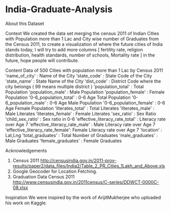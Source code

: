 # India-Graduate-Analysis

About this Dataset

Context
We created the data set merging the census 2011 of Indian Cities with Population more than 1 Lac and City wise number of Graduates from the Census 2011, to create a visualization of where the future cities of India stands today, I will try to add more columns [ fertility rate, religion distribution, health standards, number of schools, Mortality rate ] in the future, hope people will contribute.

Content
Data of 500 Cities with population more than 1 Lac by Census 2011
'name_of_city'                  : Name of the City 
'state_code'                    : State Code of the City
'state_name'                    : State Name of the City
'dist_code'                     : District Code where the city belongs ( 99 means multiple district ) 
'population_total'              : Total Population
'population_male'               : Male Population 
'population_female'             : Female Population
'0-6_population_total'          : 0-6 Age Total Population
'0-6_population_male'           : 0-6 Age Male Population
'0-6_population_female'         : 0-6 Age Female Population
'literates_total'               : Total Literates
'literates_male'                : Male Literates
'literates_female'              : Female Literates 
'sex_ratio'                     : Sex Ratio 
'child_sex_ratio'               : Sex ratio in 0-6
'effective_literacy_rate_total' : Literacy rate over Age 7 
'effective_literacy_rate_male'  : Male Literacy rate over Age 7 
'effective_literacy_rate_female': Female Literacy rate over Age 7 
'location'                      : Lat,Lng
'total_graduates'               : Total Number of Graduates
'male_graduates'                : Male Graduates 
'female_graduates'              : Female Graduates


Acknowledgements
1.	Census 2011
http://censusindia.gov.in/2011-prov-results/paper2/data_files/India2/Table_2_PR_Cities_1Lakh_and_Above.xls
1.	Google Geocoder for Location Fetching.
2.	Graduation Data Census 2011
http://www.censusindia.gov.in/2011census/C-series/DDWCT-0000C-08.xlsx


Inspiration
We were inspired by the work of ArijitMukherjee who uploaded his work on Kaggle.
